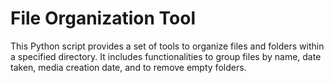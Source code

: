 # File Organization Tool

This Python script provides a set of tools to organize files and folders within a specified directory. It includes functionalities to group files by name, date taken, media creation date, and to remove empty folders.